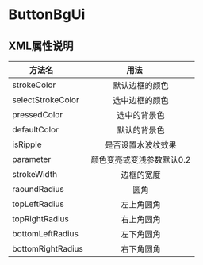 # ButtonBgUi

## XML属性说明

|方法名        |   用法         |
| ------------- |:-------------:|
| strokeColor   | 默认边框的颜色 |
| selectStrokeColor      | 选中边框的颜色      |
| pressedColor | 选中的背景色      |
| defaultColor | 默认的背景色      |
| isRipple | 是否设置水波纹效果      |
| parameter | 颜色变亮或变浅参数默认0.2      |
| strokeWidth | 边框的宽度      |
| raoundRadius | 圆角      |
| topLeftRadius | 左上角圆角      |
| topRightRadius | 右上角圆角      |
| bottomLeftRadius | 左下角圆角      |
| bottomRightRadius | 右下角圆角      |
